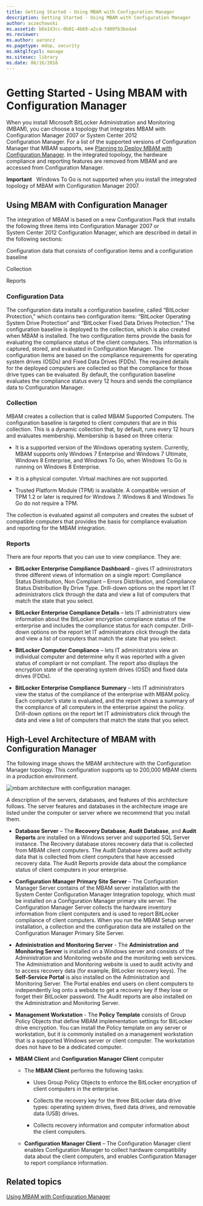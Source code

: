 ```yaml
---
title: Getting Started - Using MBAM with Configuration Manager
description: Getting Started - Using MBAM with Configuration Manager
author: aczechowski
ms.assetid: b0a1d3cc-0b01-4b69-a2cd-fd09fb3beda4
ms.reviewer:
ms.author: aaroncz
ms.pagetype: mdop, security
ms.mktglfcycl: manage
ms.sitesec: library
ms.date: 06/16/2016
---
```



# Getting Started - Using MBAM with Configuration Manager


When you install Microsoft BitLocker Administration and Monitoring (MBAM), you can choose a topology that integrates MBAM with Configuration Manager 2007 or System Center 2012 Configuration Manager. For a list of the supported versions of Configuration Manager that MBAM supports, see [Planning to Deploy MBAM with Configuration Manager](planning-to-deploy-mbam-with-configuration-manager-2.md). In the integrated topology, the hardware compliance and reporting features are removed from MBAM and are accessed from Configuration Manager.

**Important**  
Windows To Go is not supported when you install the integrated topology of MBAM with Configuration Manager 2007.



## Using MBAM with Configuration Manager


The integration of MBAM is based on a new Configuration Pack that installs the following three items into Configuration Manager 2007 or System Center 2012 Configuration Manager, which are described in detail in the following sections:

Configuration data that consists of configuration items and a configuration baseline

Collection

Reports

### Configuration Data

The configuration data installs a configuration baseline, called “BitLocker Protection,” which contains two configuration items: “BitLocker Operating System Drive Protection” and “BitLocker Fixed Data Drives Protection.” The configuration baseline is deployed to the collection, which is also created when MBAM is installed. The two configuration items provide the basis for evaluating the compliance status of the client computers. This information is captured, stored, and evaluated in Configuration Manager. The configuration items are based on the compliance requirements for operating system drives (OSDs) and Fixed Data Drives (FDDs). The required details for the deployed computers are collected so that the compliance for those drive types can be evaluated. By default, the configuration baseline evaluates the compliance status every 12 hours and sends the compliance data to Configuration Manager.

### Collection

MBAM creates a collection that is called MBAM Supported Computers. The configuration baseline is targeted to client computers that are in this collection. This is a dynamic collection that, by default, runs every 12 hours and evaluates membership. Membership is based on three criteria:

-   It is a supported version of the Windows operating system. Currently, MBAM supports only Windows 7 Enterprise and Windows 7 Ultimate, Windows 8 Enterprise, and Windows To Go, when Windows To Go is running on Windows 8 Enterprise.

-   It is a physical computer. Virtual machines are not supported.

-   Trusted Platform Module (TPM) is available. A compatible version of TPM 1.2 or later is required for Windows 7. Windows 8 and Windows To Go do not require a TPM.

The collection is evaluated against all computers and creates the subset of compatible computers that provides the basis for compliance evaluation and reporting for the MBAM integration.

### Reports

There are four reports that you can use to view compliance. They are:

-   **BitLocker Enterprise Compliance Dashboard** – gives IT administrators three different views of information on a single report: Compliance Status Distribution, Non Compliant – Errors Distribution, and Compliance Status Distribution By Drive Type. Drill-down options on the report let IT administrators click through the data and view a list of computers that match the state that you select.

-   **BitLocker Enterprise Compliance Details** – lets IT administrators view information about the BitLocker encryption compliance status of the enterprise and includes the compliance status for each computer. Drill-down options on the report let IT administrators click through the data and view a list of computers that match the state that you select.

-   **BitLocker Computer Compliance** – lets IT administrators view an individual computer and determine why it was reported with a given status of compliant or not compliant. The report also displays the encryption state of the operating system drives (OSD) and fixed data drives (FDDs).

-   **BitLocker Enterprise Compliance Summary** – lets IT administrators view the status of the compliance of the enterprise with MBAM policy. Each computer’s state is evaluated, and the report shows a summary of the compliance of all computers in the enterprise against the policy. Drill-down options on the report let IT administrators click through the data and view a list of computers that match the state that you select.

## High-Level Architecture of MBAM with Configuration Manager


The following image shows the MBAM architecture with the Configuration Manager topology. This configuration supports up to 200,000 MBAM clients in a production environment.

![mbam architecture with configuration manager.](images/mbam2-cmserver.gif)

A description of the servers, databases, and features of this architecture follows. The server features and databases in the architecture image are listed under the computer or server where we recommend that you install them.

-   **Database Server** – The **Recovery Database**, **Audit Database**, and **Audit Reports** are installed on a Windows server and supported SQL Server instance. The Recovery database stores recovery data that is collected from MBAM client computers. The Audit Database stores audit activity data that is collected from client computers that have accessed recovery data. The Audit Reports provide data about the compliance status of client computers in your enterprise.

-   **Configuration Manager Primary Site Server** – The Configuration Manager Server contains of the MBAM server installation with the System Center Configuration Manager Integration topology, which must be installed on a Configuration Manager primary site server. The Configuration Manager Server collects the hardware inventory information from client computers and is used to report BitLocker compliance of client computers. When you run the MBAM Setup server installation, a collection and the configuration data are installed on the Configuration Manager Primary Site Server.

-   **Administration and Monitoring Server** - The **Administration and Monitoring Server** is installed on a Windows server and consists of the Administration and Monitoring website and the monitoring web services. The Administration and Monitoring website is used to audit activity and to access recovery data (for example, BitLocker recovery keys). The **Self-Service Portal** is also installed on the Administration and Monitoring Server. The Portal enables end users on client computers to independently log onto a website to get a recovery key if they lose or forget their BitLocker password. The Audit reports are also installed on the Administration and Monitoring Server.

-   **Management Workstation** - The **Policy Template** consists of Group Policy Objects that define MBAM implementation settings for BitLocker drive encryption. You can install the Policy template on any server or workstation, but it is commonly installed on a management workstation that is a supported Windows server or client computer. The workstation does not have to be a dedicated computer.

-   **MBAM Client** and **Configuration Manager Client** computer

    -   The **MBAM Client** performs the following tasks:

        -   Uses Group Policy Objects to enforce the BitLocker encryption of client computers in the enterprise.

        -   Collects the recovery key for the three BitLocker data drive types: operating system drives, fixed data drives, and removable data (USB) drives.

        -   Collects recovery information and computer information about the client computers.

    -   **Configuration Manager Client** – The Configuration Manager client enables Configuration Manager to collect hardware compatibility data about the client computers, and enables Configuration Manager to report compliance information.

## Related topics


[Using MBAM with Configuration Manager](using-mbam-with-configuration-manager.md)









